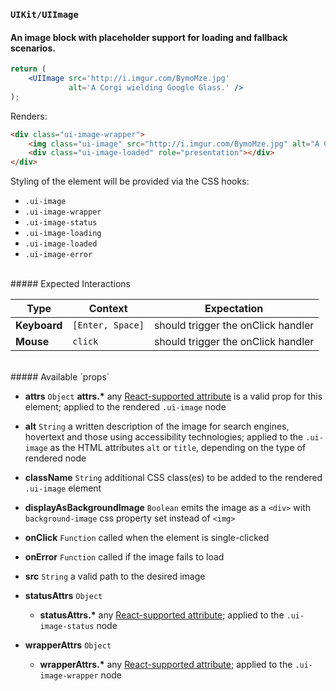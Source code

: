 ### `UIKit/UIImage`
#### An image block with placeholder support for loading and fallback scenarios.

```jsx
return (
    <UIImage src='http://i.imgur.com/BymoMze.jpg'
             alt='A Corgi wielding Google Glass.' />
);
```

Renders:

```html
<div class="ui-image-wrapper">
    <img class="ui-image" src="http://i.imgur.com/BymoMze.jpg" alt="A Corgi wielding Google Glass." />
    <div class="ui-image-loaded" role="presentation"></div>
</div>
```

Styling of the element will be provided via the CSS hooks:

- `.ui-image`
- `.ui-image-wrapper`
- `.ui-image-status`
- `.ui-image-loading`
- `.ui-image-loaded`
- `.ui-image-error`

<br />
##### Expected Interactions

Type | Context | Expectation
---- | ------- | -----------
__Keyboard__ | `[Enter, Space]` | should trigger the onClick handler
__Mouse__ | `click` | should trigger the onClick handler

<br />
##### Available `props`

- __attrs__ `Object`
  __attrs.*__
  any [React-supported attribute](https://facebook.github.io/react/docs/tags-and-attributes.html#html-attributes) is a valid prop for this element; applied to the rendered `.ui-image` node

- __alt__ `String`
  a written description of the image for search engines, hovertext and those using accessibility technologies; applied to the `.ui-image` as the HTML attributes `alt` or `title`, depending on the type of rendered node

- __className__ `String`
  additional CSS class(es) to be added to the rendered `.ui-image` element

- __displayAsBackgroundImage__ `Boolean`
  emits the image as a `<div>` with `background-image` css property set instead of `<img>`

- __onClick__ `Function`
  called when the element is single-clicked

- __onError__ `Function`
  called if the image fails to load

- __src__ `String`
  a valid path to the desired image

- __statusAttrs__ `Object`
    - __statusAttrs.*__
      any [React-supported attribute](https://facebook.github.io/react/docs/tags-and-attributes.html#html-attributes); applied to the `.ui-image-status` node

- __wrapperAttrs__ `Object`
    - __wrapperAttrs.*__
      any [React-supported attribute](https://facebook.github.io/react/docs/tags-and-attributes.html#html-attributes); applied to the `.ui-image-wrapper` node
